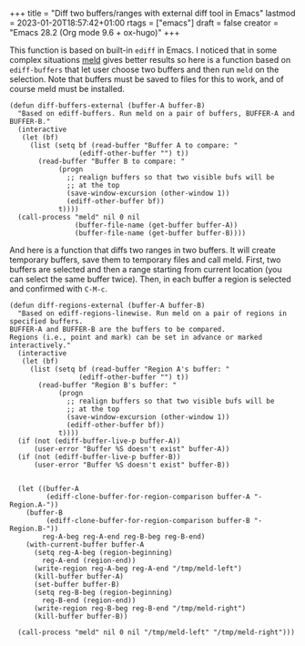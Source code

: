+++
title = "Diff two buffers/ranges with external diff tool in Emacs"
lastmod = 2023-01-20T18:57:42+01:00
rtags = ["emacs"]
draft = false
creator = "Emacs 28.2 (Org mode 9.6 + ox-hugo)"
+++

This function is based on built-in `ediff` in Emacs. I noticed that in some
complex situations [meld](https://meldmerge.org/) gives better results so here is a function based on
`ediff-buffers` that let user choose two buffers and then run `meld` on the
selection. Note that buffers must be saved to files for this to work, and of
course meld must be installed.

```emacs-lisp
(defun diff-buffers-external (buffer-A buffer-B)
  "Based on ediff-buffers. Run meld on a pair of buffers, BUFFER-A and BUFFER-B."
  (interactive
   (let (bf)
     (list (setq bf (read-buffer "Buffer A to compare: "
                 (ediff-other-buffer "") t))
       (read-buffer "Buffer B to compare: "
            (progn
              ;; realign buffers so that two visible bufs will be
              ;; at the top
              (save-window-excursion (other-window 1))
              (ediff-other-buffer bf))
            t))))
  (call-process "meld" nil 0 nil
                (buffer-file-name (get-buffer buffer-A))
                (buffer-file-name (get-buffer buffer-B))))
```

And here is a function that diffs two ranges in two buffers. It will create
temporary buffers, save them to temporary files and call meld. First, two
buffers are selected and then a range starting from current location (you can
select the same buffer twice). Then, in each buffer a region is selected and
confirmed with `C-M-c`.

```emacs-lisp
(defun diff-regions-external (buffer-A buffer-B)
  "Based on ediff-regions-linewise. Run meld on a pair of regions in specified buffers.
BUFFER-A and BUFFER-B are the buffers to be compared.
Regions (i.e., point and mark) can be set in advance or marked
interactively."
  (interactive
   (let (bf)
     (list (setq bf (read-buffer "Region A's buffer: "
                 (ediff-other-buffer "") t))
       (read-buffer "Region B's buffer: "
            (progn
              ;; realign buffers so that two visible bufs will be
              ;; at the top
              (save-window-excursion (other-window 1))
              (ediff-other-buffer bf))
            t))))
  (if (not (ediff-buffer-live-p buffer-A))
      (user-error "Buffer %S doesn't exist" buffer-A))
  (if (not (ediff-buffer-live-p buffer-B))
      (user-error "Buffer %S doesn't exist" buffer-B))


  (let ((buffer-A
         (ediff-clone-buffer-for-region-comparison buffer-A "-Region.A-"))
    (buffer-B
         (ediff-clone-buffer-for-region-comparison buffer-B "-Region.B-"))
        reg-A-beg reg-A-end reg-B-beg reg-B-end)
    (with-current-buffer buffer-A
      (setq reg-A-beg (region-beginning)
        reg-A-end (region-end))
      (write-region reg-A-beg reg-A-end "/tmp/meld-left")
      (kill-buffer buffer-A)
      (set-buffer buffer-B)
      (setq reg-B-beg (region-beginning)
        reg-B-end (region-end))
      (write-region reg-B-beg reg-B-end "/tmp/meld-right")
      (kill-buffer buffer-B))

  (call-process "meld" nil 0 nil "/tmp/meld-left" "/tmp/meld-right")))
```
